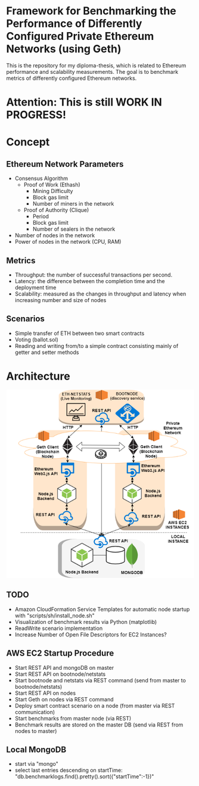 
# Framework for Benchmarking the Performance of Differently Configured Private Ethereum Networks (using Geth)

This is the repository for my diploma-thesis, which is related to Ethereum performance and scalability measurements.
The goal is to benchmark metrics of differently configured Ethereum networks.

# Attention: This is still WORK IN PROGRESS!

# Concept

## Ethereum Network Parameters
- Consensus Algorithm
    - Proof of Work (Ethash)
        - Mining Difficulty
        - Block gas limit
        - Number of miners in the network
    - Proof of Authority (Clique)
        - Period
        - Block gas limit
        - Number of sealers in the network    
- Number of nodes in the network
- Power of nodes in the network (CPU, RAM) 

## Metrics
- Throughput: the number of successful transactions per second.
- Latency: the difference between the completion time and the deployment time
- Scalability: measured as the changes in throughput and latency when increasing number and size of nodes

## Scenarios
- Simple transfer of ETH between two smart contracts
- Voting (ballot.sol)
- Reading and writing from/to a simple contract consisting mainly of getter and setter methods

# Architecture

![Architecture](architecture_overview.png)

## TODO
- Amazon CloudFormation Service Templates for automatic node startup with "scripts/sh/install_node.sh"
- Visualization of benchmark results via Python (matplotlib)
- ReadWrite scenario implementation
- Increase Number of Open File Descriptors for EC2 Instances?

## AWS EC2 Startup Procedure

- Start REST API and mongoDB on master
- Start REST API on bootnode/netstats
- Start bootnode and netstats via REST command (send from master to bootnode/netstats)
- Start REST API on nodes
- Start Geth on nodes via REST command
- Deploy smart contract scenario on a node (from master via REST communication)
- Start benchmarks from master node (via REST)
- Benchmark results are stored on the master DB (send via REST from nodes to master)

## Local MongoDB
- start via "mongo" 
- select last entries descending on startTime: "db.benchmarklogs.find().pretty().sort({"startTime":-1})"